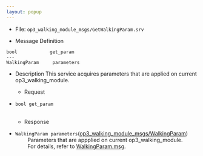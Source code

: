 ```yaml
---
layout: popup
---
```


- File: `op3_walking_module_msgs/GetWalkingParam.srv`

- Message Definition
 ```
 bool	         get_param
 ---
 WalkingParam     parameters
 ```

- Description
This service acquires parameters that are applied on current op3_walking_module.  

  - Request  
* `bool get_param`   
&emsp;&emsp;

  - Response
* `WalkingParam parameters`([op3_walking_module_msgs/WalkingParam])   
&emsp;&emsp; Parameters that are appplied on current op3_walking_module.   
&emsp;&emsp; For details, refer to [WalkingParam.msg].  


[op3_walking_module_msgs/WalkingParam]: /docs/en/popup/op3_WalkingParam.msg/
[WalkingParam.msg]: /docs/en/popup/op3_WalkingParam.msg/
